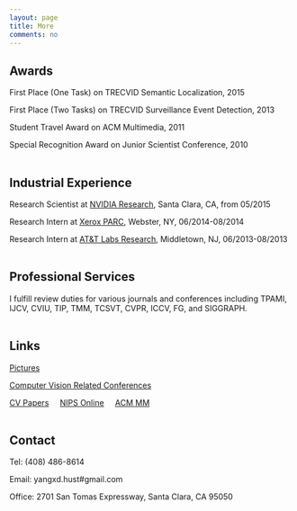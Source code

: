 ```yaml
---
layout: page
title: More
comments: no
---
```


## Awards

First Place (One Task) on TRECVID Semantic Localization, 2015

First Place (Two Tasks) on TRECVID Surveillance Event Detection, 2013

Student Travel Award on ACM Multimedia, 2011

Special Recognition Award on Junior Scientist Conference, 2010
<br><br>

## Industrial Experience

Research Scientist at [NVIDIA Research](https://research.nvidia.com), Santa Clara, CA, from 05/2015

Research Intern at [Xerox PARC](http://www.parc.com), Webster, NY, 06/2014-08/2014

Research Intern at [AT&T Labs Research](http://www.research.att.com), Middletown, NJ, 06/2013-08/2013
<br><br>

## Professional Services

I fulfill review duties for various journals and conferences including TPAMI, IJCV, CVIU, TIP, TMM, TCSVT, CVPR, ICCV, FG, and SIGGRAPH.
<br><br>

## Links

[Pictures](http://www.instagram.com/visualyang)

[Computer Vision Related Conferences](http://conferences.visionbib.com/Iris-Conferences.html)

[CV Papers](http://www.cvpapers.com) &nbsp;&nbsp;&nbsp; [NIPS Online](http://books.nips.cc) &nbsp;&nbsp;&nbsp; [ACM MM](http://dl.acm.org/event.cfm?id=RE179&CFID=153216990&CFTOKEN=55908370)
<br><br>

## Contact

Tel: (408) 486-8614

Email: yangxd.hust#gmail.com

Office: 2701 San Tomas Expressway, Santa Clara, CA 95050